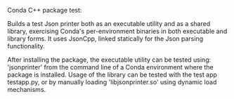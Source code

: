 Conda C++ package test:

Builds a test Json printer both as an executable utility and as a shared library, exercising
Conda's per-environment binaries in both executable and library forms.
It uses JsonCpp, linked statically for the Json parsing functionality.

After installing the package, the executable utility can be tested using: 'jsonprinter'
from the command line of a Conda environment where the package is installed.
Usage of the library can be tested with the test app testapp.py, or by manually loading
'libjsonprinter.so' using dynamic load mechanisms.